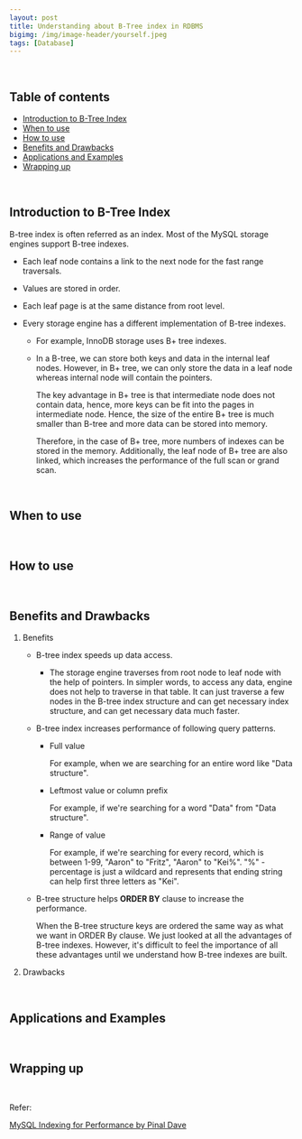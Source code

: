 ```yaml
---
layout: post
title: Understanding about B-Tree index in RDBMS
bigimg: /img/image-header/yourself.jpeg
tags: [Database]
---
```





<br>

## Table of contents
- [Introduction to B-Tree Index](#introduction-to-b-tree-index)
- [When to use]()
- [How to use]()
- [Benefits and Drawbacks](#benefits-and-drawbacks)
- [Applications and Examples](#applications-and-examples)
- [Wrapping up](#wrapping-up)

<br>

## Introduction to B-Tree Index

B-tree index is often referred as an index. Most of the MySQL storage engines support B-tree indexes.
- Each leaf node contains a link to the next node for the fast range traversals.
- Values are stored in order.
- Each leaf page is at the same distance from root level.
- Every storage engine has a different implementation of B-tree indexes.

    - For example, InnoDB storage uses B+ tree indexes.
    
    - In a B-tree, we can store both keys and data in the internal leaf nodes. However, in B+ tree, we can only store the data in a leaf node whereas internal node will contain the pointers.
    
        The key advantage in B+ tree is that intermediate node does not contain data, hence, more keys can be fit into the pages in intermediate node. Hence, the size of the entire B+ tree is much smaller than B-tree and more data can be stored into memory.
        
        Therefore, in the case of B+ tree, more numbers of indexes can be stored in the memory. Additionally, the leaf node of B+ tree are also linked, which increases the performance of the full scan or grand scan.

<br>

## When to use






<br>

## How to use






<br>

## Benefits and Drawbacks

1. Benefits

    - B-tree index speeds up data access.

        - The storage engine traverses from root node to leaf node with the help of pointers. In simpler words, to access any data, engine does not help to traverse in that table. It can just traverse a few nodes in the B-tree index structure and can get necessary index structure, and can get necessary data much faster.

    - B-tree index increases performance of following query patterns.

        - Full value
            
            For example, when we are searching for an entire word like "Data structure".

        - Leftmost value or column prefix

            For example, if we're searching for a word "Data" from "Data structure".

        - Range of value

            For example, if we're searching for every record, which is between 1-99, "Aaron" to "Fritz", "Aaron" to "Kei%". "%" - percentage is just a wildcard and represents that ending string can help first three letters as "Kei".

    - B-tree structure helps **ORDER BY** clause to increase the performance.

        When the B-tree structure keys are ordered the same way as what we want in ORDER By clause. We just looked at all the advantages of B-tree indexes. However, it's difficult to feel the importance of all these advantages until we understand how B-tree indexes are built.


2. Drawbacks




<br>

## Applications and Examples



<br>


## Wrapping up




<br>

Refer:

[MySQL Indexing for Performance by Pinal Dave](https://app.pluralsight.com/library/courses/mysql-indexing-performance/table-of-contents)